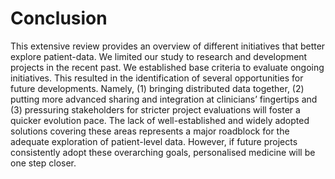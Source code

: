 # Conclusion

This extensive review provides an overview of different initiatives that better explore patient-data. We limited our study to research and development projects in the recent past. We established base criteria to evaluate ongoing initiatives. This resulted in the identification of several opportunities for future developments. Namely, (1) bringing distributed data together, (2) putting more advanced sharing and integration at clinicians’ fingertips and (3) pressuring stakeholders for stricter project evaluations will foster a quicker evolution pace. The lack of well-established and widely adopted solutions covering these areas represents a major roadblock for the adequate exploration of patient-level data. However, if future projects consistently adopt these overarching goals, personalised medicine will be one step closer.